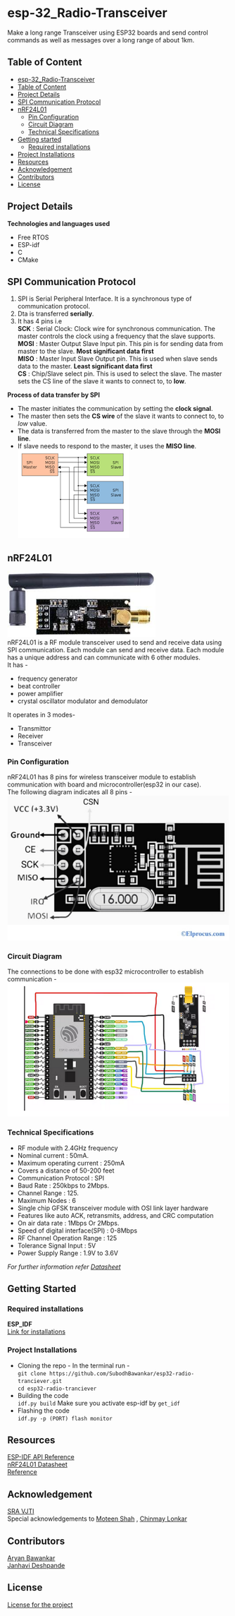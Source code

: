 # esp-32_Radio-Transceiver
Make a long range Transceiver using ESP32 boards and send control commands as well as messages over a long range of about 1km.

## Table of Content
- [esp-32_Radio-Transceiver](https://github.com/SubodhBawankar/esp32-radio-tranciever/blob/Mentee-Janhavi/Notes/Readme.md#esp-32_radio-transceiver)
- [Table of Content](https://github.com/SubodhBawankar/esp32-radio-tranciever/blob/Mentee-Janhavi/Notes/Readme.md#table-of-content)
- [Project Details](https://github.com/SubodhBawankar/esp32-radio-tranciever/blob/Mentee-Janhavi/Notes/Readme.md#project-details)
- [SPI Communication Protocol](https://github.com/SubodhBawankar/esp32-radio-tranciever/blob/Mentee-Janhavi/Notes/Readme.md#spi-communication-protocol)
- [nRF24L01](https://github.com/SubodhBawankar/esp32-radio-tranciever/blob/Mentee-Janhavi/Notes/Readme.md#nrf24l01)
  - [Pin Configuration](https://github.com/SubodhBawankar/esp32-radio-tranciever/blob/Mentee-Janhavi/Notes/Readme.md#pin-configuration)
  - [Circuit Diagram](https://github.com/SubodhBawankar/esp32-radio-tranciever/blob/Mentee-Janhavi/Notes/Readme.md#circuit-diagram)
  - [Technical Specifications](https://github.com/SubodhBawankar/esp32-radio-tranciever/blob/Mentee-Janhavi/Notes/Readme.md#technical-specifications)
- [Getting started](https://github.com/SubodhBawankar/esp32-radio-tranciever/blob/Mentee-Janhavi/Notes/Readme.md#getting-started)
  - [Required installations](https://github.com/SubodhBawankar/esp32-radio-tranciever/blob/Mentee-Janhavi/Notes/Readme.md#required-installations)
 - [Project Installations](https://github.com/SubodhBawankar/esp32-radio-tranciever/blob/Mentee-Janhavi/Notes/Readme.md#project-installations)
- [Resources](https://github.com/SubodhBawankar/esp32-radio-tranciever/blob/Mentee-Janhavi/Notes/Readme.md#resources)
- [Acknowledgement](https://github.com/SubodhBawankar/esp32-radio-tranciever/blob/Mentee-Janhavi/Notes/Readme.md#acknowledgement)
- [Contributors](https://github.com/SubodhBawankar/esp32-radio-tranciever/blob/Mentee-Janhavi/Notes/Readme.md#contributors)
- [License](https://github.com/SubodhBawankar/esp32-radio-tranciever/blob/Mentee-Janhavi/Notes/Readme.md#license)

## Project Details
**Technologies and languages used**
- Free RTOS
- ESP-idf
- C
- CMake

## SPI Communication Protocol
1. SPI is Serial Peripheral Interface. It is a synchronous type of communication protocol.
2. Dta is transferred **serially**.
3. It has 4 pins i.e <br>
**SCK** : Serial Clock: Clock wire for synchronous communication. The master controls the clock using a frequency that the slave supports.<br>
**MOSI** : Master Output Slave Input pin. This pin is for sending data from master to the slave. **Most significant data first** <br>
**MISO** : Master Input Slave Output pin. This is used when slave sends data to the master. **Least significant data first** <br>
**CS** : Chip/Slave select pin. This is used to select the slave. The master sets the CS line of the slave it wants to connect to, to **low**.

**Process of data transfer by SPI**
- The master initiates the communication by setting the **clock signal**.
- The master then sets the **CS wire** of the slave it wants to connect to, to _low_ value.
- The data is transferred from the master to the slave through the **MOSI line**.
- If slave needs to respond to the master, it uses the **MISO line**. <br>
![SPI](Images/SPI.png)<br>

## nRF24L01
![nRF24L01 Sensor Module](Images/NRF24L01.png)<br>
nRF24L01 is a RF module transceiver used to send and receive data using SPI communication. Each module can send and receive data. Each module has a unique address and can communicate with 6 other modules.<br>
It has - 
- frequency generator
- beat controller
- power amplifier
- crystal oscillator modulator and demodulator<br>

It operates in 3 modes-

- Transmittor
- Receiver
- Transceiver

### Pin Configuration
nRF24L01 has 8 pins for wireless transceiver module to establish communication with board and microcontroller(esp32 in our case).<br>
The following diagram indicates all 8 pins - <br>
![Pin Configuration](Images/nrf_pin.png)<br>

### Circuit Diagram
The connections to be done with esp32 microcontroller to establish communication - <br>
![Circuit Diagram](Images/nrf_circuit.png)<br>

### Technical Specifications
- RF module with 2.4GHz frequency
- Nominal current : 50mA.
- Maximum operating current : 250mA
- Covers a distance of 50-200 feet
- Communication Protocol : SPI
- Baud Rate : 250kbps to 2Mbps.
- Channel Range : 125.
- Maximum Nodes : 6
- Single chip GFSK transceiver module with OSI link layer hardware
- Features like auto ACK, retransmits, address, and CRC computation
- On air data rate : 1Mbps Or 2Mbps.
- Speed of digital interface(SPI) : 0-8Mbps
- RF Channel Operation Range : 125
- Tolerance Signal Input : 5V
- Power Supply Range : 1.9V to 3.6V

_For further information refer [Datasheet](https://www.sparkfun.com/datasheets/Components/SMD/nRF24L01Pluss_Preliminary_Product_Specification_v1_0.pdf)_

## Getting Started 
### Required installations 
**ESP_IDF**<br>
[Link for installations](https://github.com/espressif/esp-idf.git)

### Project Installations 
- Cloning the repo - In the terminal run - <br>
  `git clone https://github.com/SubodhBawankar/esp32-radio-tranciever.git ` <br>
  `cd esp32-radio-tranciever`<br>
- Building the code <br>
`idf.py build` Make sure you activate esp-idf by `get_idf`<br>
- Flashing the code <br>
`idf.py -p (PORT) flash monitor`<br>

## Resources
[ESP-IDF API Reference](https://docs.espressif.com/projects/esp-idf/en/v4.2.4/esp32/api-reference/index.html)<br>
[nRF24L01 Datasheet](https://www.sparkfun.com/datasheets/Components/SMD/nRF24L01Pluss_Preliminary_Product_Specification_v1_0.pdf)<br>
[Reference](https://github.com/nopnop2002/esp-idf-mirf.git)

## Acknowledgement
[SRA VJTI](https://github.com/SRA-VJTI)<br>
Special acknowledgements to [Moteen Shah](https://github.com/Jamm02) , [Chinmay Lonkar](https://github.com/ChinmayLonkar)<br>

## Contributors
[Aryan Bawankar](https://github.com/SubodhBawankar)<br>
[Janhavi Deshpande](https://github.com/janhavi1803)

## License
[License for the project](https://github.com/SubodhBawankar/esp32-radio-tranciever/blob/main/LICENSE)
